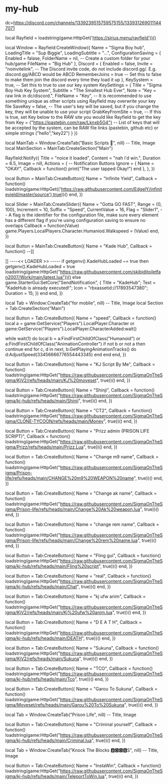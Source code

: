 # my-hub
dc=https://discord.com/channels/1339239515759575155/1339312690111447071

local Rayfield = loadstring(game:HttpGet('https://sirius.menu/rayfield'))()

local Window = Rayfield:CreateWindow({
   Name = "Sigma Boy hub",
   LoadingTitle = "Sup Biggie",
   LoadingSubtitle = "...",
   ConfigurationSaving = {
      Enabled = falase,
      FolderName = nil, -- Create a custom folder for your hub/game
      FileName = "Big Hub"
   },
   Discord = {
      Enabled = false,
      Invite = "noinvitelink", -- The Discord invite code, do not include discord.gg/. E.g. discord.gg/ABCD would be ABCD
      RememberJoins = true -- Set this to false to make them join the discord every time they load it up
   },
   KeySystem = true, -- Set this to true to use our key system
   KeySettings = {
      Title = "Sigma Boy Hub Key System",
      Subtitle = "The Smallest Hub Ever",
      Note = "Key = raw link in dc/discord.",
      FileName = "Key", -- It is recommended to use something unique as other scripts using Rayfield may overwrite your key file
      SaveKey = false, -- The user's key will be saved, but if you change the key, they will be unable to use your script
      GrabKeyFromSite = true, -- If this is true, set Key below to the RAW site you would like Rayfield to get the key from
      Key = {"https://pastebin.com/raw/Lknxb5G4"} -- List of keys that will be accepted by the system, can be RAW file links (pastebin, github etc) or simple strings ("hello","key22")
   }
})

local MainTab = Window:CreateTab("Basic Scripts 🗿", nill) -- Title, Image
local MainSection = MainTab:CreateSection("Main")

Rayfield:Notify({
   Title = "noice it loaded",
   Content = "nah i'd win.",
   Duration = 6.5,
   Image = nill,
   Actions = { -- Notification Buttons
      Ignore = {
         Name = "OKAY",
         Callback = function()
         print("The user tapped Okay!")
      end
   },
},
})

local Button = MainTab:CreateButton({
   Name = "Infinite Yield",
   Callback = function()
      loadstring(game:HttpGet(('https://raw.githubusercontent.com/EdgeIY/infiniteyield/master/source'),true))()
   end,
})

local Slider = MainTab:CreateSlider({
   Name = "Gotta GO FAST",
   Range = {0, 100},
   Increment = 10,
   Suffix = "Speed",
   CurrentValue = 16,
   Flag = "Slider1", -- A flag is the identifier for the configuration file, make sure every element has a different flag if you're using configuration saving to ensure no overlaps
   Callback = function(Value)
        game.Players.LocalPlayers.Character.Humaniod.Walkspeed = (Value)
   end,
})

local Button = MainTab:CreateButton({
   Name = "Kade Hub",
   Callback = function()
      --[[
    
]]
----<< LOADER >> -----
if getgenv().KadeHubLoaded ~= true then
    getgenv().KadeHubLoaded = true
   loadstring(game:HttpGet("https://raw.githubusercontent.com/skibiditoiletfan2007/Work/main/latest.lua"))()
else
    game.StarterGui:SetCore("SendNotification",  { Title = "KadeHub"; Text = "KadeHub is already executed!"; Icon = "rbxassetid://17893547380"; Duration = 15; })
end
   end,
})

local Tab = Window:CreateTab("for moblie", nill) -- Title, Image
local Section = Tab:CreateSection("Main")

local Button = Tab:CreateButton({
   Name = "speed",
 Callback = function()
       local a = game:GetService("Players").LocalPlayer.Character or game:GetService("Players").LocalPlayer.CharacterAdded:wait()

while wait(1) do
    local b = a:FindFirstChildOfClass("Humanoid") or a:FindFirstChildOfClass("AnimationController")
    if not b or not a then continue end
    for c, d in next, b:GetPlayingAnimationTracks() do
        d:AdjustSpeed(33456666776554443345)
    end
end 
   end,
})

local Button = Tab:CreateButton({
   Name = "KJ Script By Me",
   Callback = function()
        loadstring(game:HttpGet("https://raw.githubusercontent.com/SigmaOnTheSigma/KjV2/refs/heads/main/KJ%20moveset", true))()
   end,
})

local Button = Tab:CreateButton({
   Name = "Shinji",
   Callback = function()
        loadstring(game:HttpGet("https://raw.githubusercontent.com/SigmaOnTheSigma/kj-hub/refs/heads/main/Shinji", true))()
   end,
})

local Button = Tab:CreateButton({
   Name = "CT2",
   Callback = function()
        loadstring(game:HttpGet("https://raw.githubusercontent.com/SigmaOnTheSigma/CLONE-TYCOON/refs/heads/main/Money", true))()
   end,
})

local Button = Tab:CreateButton({
   Name = "Prizz admin (PRISON LIFE SCRIPT)",
   Callback = function()
        loadstring(game:HttpGet("https://raw.githubusercontent.com/SigmaOnTheSigma/Prizz/refs/heads/main/Prizz.Lua", true))()
   end,
})

local Button = Tab:CreateButton({
   Name = "Change m9 name",
   Callback = function()
        loadstring(game:HttpGet("https://raw.githubusercontent.com/SigmaOnTheSigma/Prison-life/refs/heads/main/CHANGE%20m9%20WEAPON%20name", true))()
   end,
})

local Button = Tab:CreateButton({
   Name = "Change ak name",
   Callback = function()
        loadstring(game:HttpGet("https://raw.githubusercontent.com/SigmaOnTheSigma/Prison-life/refs/heads/main/Change%20Ak%20weapon.lua", true))()
   end,
})

local Button = Tab:CreateButton({
   Name = "change rem name",
   Callback = function()
        loadstring(game:HttpGet("https://raw.githubusercontent.com/SigmaOnTheSigma/Prison-life/refs/heads/main/Change%20rem%20name.lua", true))()
   end,
})

local Button = Tab:CreateButton({
   Name = "Fling gui",
   Callback = function()
        loadstring(game:HttpGet("https://raw.githubusercontent.com/SigmaOnTheSigma/kj-hub/refs/heads/main/Fling%20script", true))()
   end,
})

local Button = Tab:CreateButton({
   Name = "real",
   Callback = function()
        loadstring(game:HttpGet("https://raw.githubusercontent.com/SigmaOnTheSigma/kj-hub/refs/heads/main/Chat", true))()
   end,
})

local Button = Tab:CreateButton({
   Name = "kj ufw anim",
   Callback = function()
        loadstring(game:HttpGet("https://raw.githubusercontent.com/SigmaOnTheSigma/KjV2/refs/heads/main/Kj%20ufw%20anim.lua", true))()
   end,
})

local Button = Tab:CreateButton({
   Name = "D E A T H",
   Callback = function()
        loadstring(game:HttpGet("https://raw.githubusercontent.com/SigmaOnTheSigma/kj-hub/refs/heads/main/DEATH", true))()
   end,
})

local Button = Tab:CreateButton({
   Name = "Sukuna",
   Callback = function()
        loadstring(game:HttpGet("https://raw.githubusercontent.com/SigmaOnTheSigma/KjV2/refs/heads/main/Sukuna", true))()
   end,
})

local Button = Tab:CreateButton({
   Name = "TCO",
   Callback = function()
        loadstring(game:HttpGet("https://raw.githubusercontent.com/SigmaOnTheSigma/kj-hub/refs/heads/main/Tco", true))()
   end,
})

local Button = Tab:CreateButton({
   Name = "Garou To Sukuna",
   Callback = function()
        loadstring(game:HttpGet("https://raw.githubusercontent.com/SigmaOnTheSigma/Moveset/refs/heads/main/Garou%20To%20Sukuna", true))()
   end,
})

local Tab = Window:CreateTab("Prison Life", nill) -- Title, Image

local Button = Tab:CreateButton({
   Name = "Criminal yourself",
   Callback = function()
        loadstring(game:HttpGet("https://raw.githubusercontent.com/SigmaOnTheSigma/kj-hub/refs/heads/main/Criminal.lua", true))()
   end,
})

local Tab = Window:CreateTab("Knock The Blocks 🅱️🅾️🅾️🅱️S", nill) -- Title, Image

local Button = Tab:CreateButton({
   Name = "InstaWin",
   Callback = function()
        loadstring(game:HttpGet("https://raw.githubusercontent.com/SigmaOnTheSigma/kj-hub/refs/heads/main/TeleportToWin.lua", true))()
   end,
})
